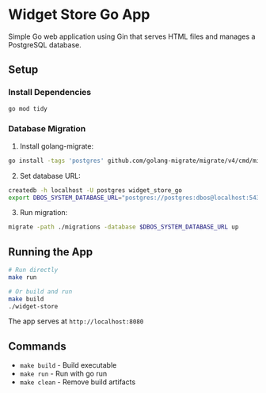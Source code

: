 # Widget Store Go App

Simple Go web application using Gin that serves HTML files and manages a PostgreSQL database.

## Setup

### Install Dependencies
```bash
go mod tidy
```

### Database Migration

1. Install golang-migrate:
```bash
go install -tags 'postgres' github.com/golang-migrate/migrate/v4/cmd/migrate@latest
```

2. Set database URL:
```bash
createdb -h localhost -U postgres widget_store_go
export DBOS_SYSTEM_DATABASE_URL="postgres://postgres:dbos@localhost:5432/widget_store_go"
```

3. Run migration:
```bash
migrate -path ./migrations -database $DBOS_SYSTEM_DATABASE_URL up
```

## Running the App

```bash
# Run directly
make run

# Or build and run
make build
./widget-store
```

The app serves at `http://localhost:8080`

## Commands

- `make build` - Build executable
- `make run` - Run with go run  
- `make clean` - Remove build artifacts